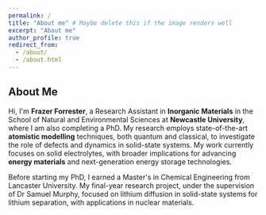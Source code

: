 ```yaml
---
permalink: /
title: "About me" # Maybe delete this if the image renders well
excerpt: "About me"
author_profile: true
redirect_from: 
  - /about/
  - /about.html
---
```


## About Me
Hi, I'm **Frazer Forrester**, a Research Assistant in **Inorganic Materials** in the School of Natural and Environmental Sciences at **Newcastle University**, where I am also completing a PhD. My research employs state-of-the-art **atomistic modelling** techniques, both quantum and classical, to investigate the role of defects and dynamics in solid-state systems. My work currently focuses on solid electrolytes, with broader implications for advancing **energy materials** and next-generation energy storage technologies.

Before starting my PhD, I earned a Master's in Chemical Engineering from Lancaster University. My final-year research project, under the supervision of Dr Samuel Murphy, focused on lithium diffusion in solid-state systems for lithium separation, with applications in nuclear materials.







